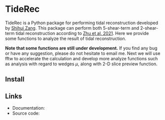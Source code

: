 # TideRec
TideRec is a Python package for performing tidal reconstruction developed by [Shihui Zang](zangshastro.com). This package can perform both 5-shear-term and 2-shear-term tidal reconstruction according to [Zhu et al. 2021](https://arxiv.org/abs/2108.01575). Here we provide some functions to analyze the result of tidal reconstruction.

__Note that some functions are still under development.__ If you find any bug or have any suggestion, please do not hesitate to email me. Next we will use fftw to accelerate the calculation and develop more analyze functions such as analysis with regard to wedges $\mu$, along with 2-D slice preview function.

## Install


## Links
* Documentation:
* Source code:
